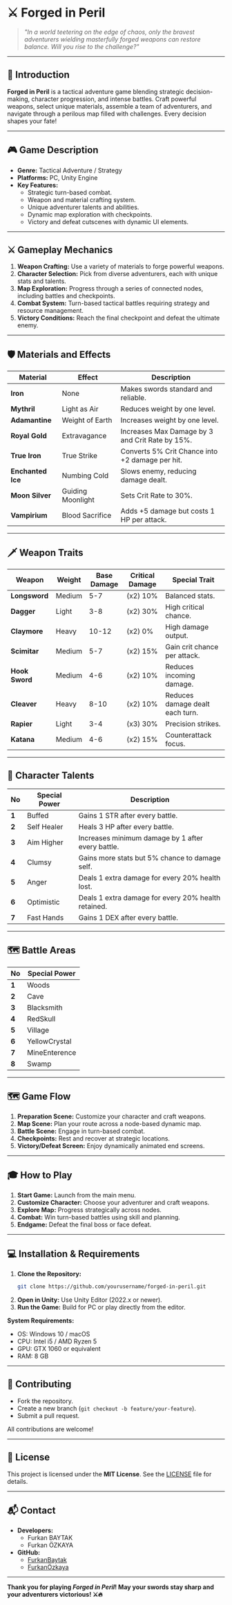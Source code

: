 # ⚔️ **Forged in Peril**

> *"In a world teetering on the edge of chaos, only the bravest adventurers wielding masterfully forged weapons can restore balance. Will you rise to the challenge?"*

---

## 📖 **Introduction**

**Forged in Peril** is a tactical adventure game blending strategic decision-making, character progression, and intense battles. Craft powerful weapons, select unique materials, assemble a team of adventurers, and navigate through a perilous map filled with challenges. Every decision shapes your fate!

---

## 🎮 **Game Description**

- **Genre:** Tactical Adventure / Strategy  
- **Platforms:** PC, Unity Engine  
- **Key Features:**
   - Strategic turn-based combat.
   - Weapon and material crafting system.
   - Unique adventurer talents and abilities.
   - Dynamic map exploration with checkpoints.
   - Victory and defeat cutscenes with dynamic UI elements.

---

## ⚔️ **Gameplay Mechanics**

1. **Weapon Crafting:** Use a variety of materials to forge powerful weapons.
2. **Character Selection:** Pick from diverse adventurers, each with unique stats and talents.
3. **Map Exploration:** Progress through a series of connected nodes, including battles and checkpoints.
4. **Combat System:** Turn-based tactical battles requiring strategy and resource management.
5. **Victory Conditions:** Reach the final checkpoint and defeat the ultimate enemy.

---

## 🛡️ **Materials and Effects**

| **Material**       | **Effect**           | **Description**                        |
|---------------------|----------------------|----------------------------------------|
| **Iron**           | None                | Makes swords standard and reliable.    |
| **Mythril**        | Light as Air        | Reduces weight by one level.           |
| **Adamantine**     | Weight of Earth     | Increases weight by one level.         |
| **Royal Gold**     | Extravagance        | Increases Max Damage by 3 and Crit Rate by 15%. |
| **True Iron**      | True Strike         | Converts 5% Crit Chance into +2 damage per hit. |
| **Enchanted Ice**  | Numbing Cold        | Slows enemy, reducing damage dealt.    |
| **Moon Silver**    | Guiding Moonlight   | Sets Crit Rate to 30%.                 |
| **Vampirium**      | Blood Sacrifice     | Adds +5 damage but costs 1 HP per attack. |

---

## 🗡️ **Weapon Traits**

| **Weapon**         | **Weight**   | **Base Damage** | **Critical Damage** | **Special Trait**       |
|---------------------|-------------|-----------------|----------------------|-------------------------|
| **Longsword**      | Medium      | 5-7            | (x2) 10%            | Balanced stats.         |
| **Dagger**         | Light       | 3-8            | (x2) 30%            | High critical chance.   |
| **Claymore**       | Heavy       | 10-12          | (x2) 0%             | High damage output.     |
| **Scimitar**       | Medium      | 5-7            | (x2) 15%            | Gain crit chance per attack. |
| **Hook Sword**     | Medium      | 4-6            | (x2) 10%            | Reduces incoming damage.|
| **Cleaver**        | Heavy       | 8-10           | (x2) 10%            | Reduces damage dealt each turn.|
| **Rapier**         | Light       | 3-4            | (x3) 30%            | Precision strikes.      |
| **Katana**         | Medium      | 4-6            | (x2) 15%            | Counterattack focus.    |

---

## 🧠 **Character Talents**

| **No** | **Special Power** | **Description** |
|--------|-------------------|---------------|
| **1** | Buffed | Gains 1 STR after every battle. |
| **2** | Self Healer | Heals 3 HP after every battle. |
| **3** | Aim Higher | Increases minimum damage by 1 after every battle. |
| **4** | Clumsy | Gains more stats but 5% chance to damage self. |
| **5** | Anger | Deals 1 extra damage for every 20% health lost. |
| **6** | Optimistic | Deals 1 extra damage for every 20% health retained. |
| **7** | Fast Hands | Gains 1 DEX after every battle. |

---

## 🗺️ **Battle Areas**

| **No** | **Special Power** |
|--------|-------------------|
| **1** | Woods |
| **2** | Cave |
| **3** | Blacksmith | 
| **4** | RedSkull |
| **5** | Village |
| **6** | YellowCrystal |
| **7** | MineEnterence |
| **8** | Swamp |

---

## 🗺️ **Game Flow**

1. **Preparation Scene:** Customize your character and craft weapons.
2. **Map Scene:** Plan your route across a node-based dynamic map.
3. **Battle Scene:** Engage in turn-based combat.
4. **Checkpoints:** Rest and recover at strategic locations.
5. **Victory/Defeat Screen:** Enjoy dynamically animated end screens.

---

## 🎓 **How to Play**

1. **Start Game:** Launch from the main menu.
2. **Customize Character:** Choose your adventurer and craft weapons.
3. **Explore Map:** Progress strategically across nodes.
4. **Combat:** Win turn-based battles using skill and planning.
5. **Endgame:** Defeat the final boss or face defeat.

---

## 💻 **Installation & Requirements**

1. **Clone the Repository:**
   ```bash
   git clone https://github.com/yourusername/forged-in-peril.git
   ```
2. **Open in Unity:** Use Unity Editor (2022.x or newer).
3. **Run the Game:** Build for PC or play directly from the editor.

**System Requirements:**
- OS: Windows 10 / macOS
- CPU: Intel i5 / AMD Ryzen 5
- GPU: GTX 1060 or equivalent
- RAM: 8 GB

---

## 🤝 **Contributing**

- Fork the repository.
- Create a new branch (`git checkout -b feature/your-feature`).
- Submit a pull request.

All contributions are welcome!

---

## 📜 **License**

This project is licensed under the **MIT License**. See the [LICENSE](LICENSE) file for details.

---

## 📬 **Contact**

- **Developers:**  
   - Furkan BAYTAK  
   - Furkan ÖZKAYA  
- **GitHub:**  
   - [FurkanBaytak](https://github.com/FurkanBaytak)  
   - [FurkanÖzkaya](https://github.com/Elhier0)

---

**Thank you for playing *Forged in Peril*! May your swords stay sharp and your adventurers victorious! ⚔️🔥**
